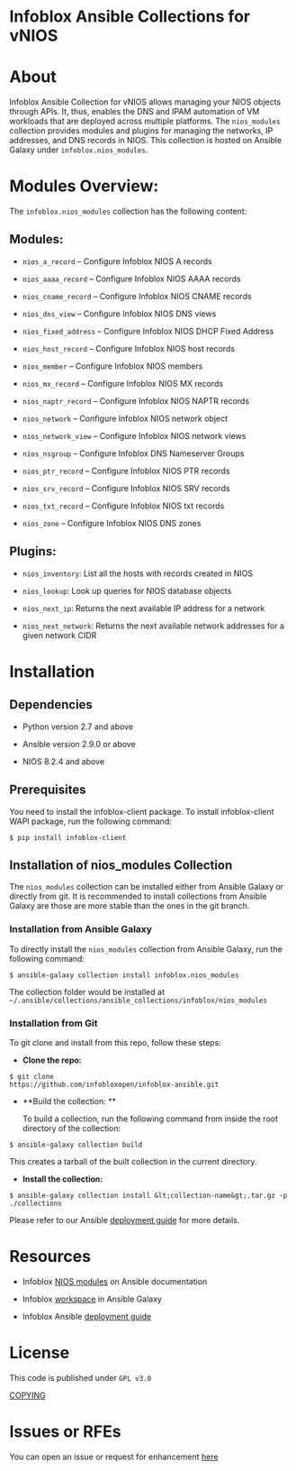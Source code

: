 # Infoblox Ansible Collections for vNIOS

About 
======

Infoblox Ansible Collection for vNIOS allows managing your NIOS objects
through APIs.
It, thus, enables the DNS and IPAM automation of VM workloads that are
deployed across multiple platforms. The `nios_modules` collection
provides modules and plugins for managing the networks, IP addresses,
and DNS records in NIOS. This collection is hosted on Ansible Galaxy
under `infoblox.nios_modules`.

Modules Overview:
=================

The `infoblox.nios_modules` collection has the following content:

Modules:
--------

-   `nios_a_record` – Configure Infoblox NIOS A records

-   `nios_aaaa_record` – Configure Infoblox NIOS AAAA records

-   `nios_cname_record` – Configure Infoblox NIOS CNAME records

-   `nios_dns_view` – Configure Infoblox NIOS DNS views

-   `nios_fixed_address` – Configure Infoblox NIOS DHCP Fixed Address

-   `nios_host_record` – Configure Infoblox NIOS host records

-   `nios_member` – Configure Infoblox NIOS members

-   `nios_mx_record` – Configure Infoblox NIOS MX records

-   `nios_naptr_record` – Configure Infoblox NIOS NAPTR records

-   `nios_network` – Configure Infoblox NIOS network object

-   `nios_network_view` – Configure Infoblox NIOS network views

-   `nios_nsgroup` – Configure Infoblox DNS Nameserver Groups

-   `nios_ptr_record` – Configure Infoblox NIOS PTR records

-   `nios_srv_record` – Configure Infoblox NIOS SRV records

-   `nios_txt_record` – Configure Infoblox NIOS txt records

-   `nios_zone` – Configure Infoblox NIOS DNS zones

Plugins:
--------

-   `nios_inventory`: List all the hosts with records created in NIOS

-   `nios_lookup`: Look up queries for NIOS database objects

-   `nios_next_ip`: Returns the next available IP address for a network

-   `nios_next_network`: Returns the next available network addresses
    for a given network CIDR

Installation 
=============

Dependencies
------------

-   Python version 2.7 and above

-   Ansible version 2.9.0 or above

-   NIOS 8.2.4 and above

Prerequisites
-------------

You need to install the infoblox-client package. To install
infoblox-client WAPI package, run the following command:

```shell
$ pip install infoblox-client
```

Installation of nios\_modules Collection
----------------------------------------

The `nios_modules` collection can be installed either from Ansible Galaxy
or directly from git. It is recommended to install collections from
Ansible Galaxy are those are more stable than the ones in the git
branch.

### Installation from Ansible Galaxy

To directly install the `nios_modules` collection from Ansible Galaxy,
run the following command:

```shell
$ ansible-galaxy collection install infoblox.nios_modules
```

The collection folder would be installed at
`~/.ansible/collections/ansible_collections/infoblox/nios_modules`

### Installation from Git

To git clone and install from this repo, follow these steps:

-   **Clone the repo:**

```shell
$ git clone
https://github.com/infobloxopen/infoblox-ansible.git
```

-   **Build the collection: **

    To build a collection, run the following command from inside the
    root directory of the collection:
    
```shell
$ ansible-galaxy collection build
```

This creates a tarball of the built collection in the current directory.

-   **Install the collection:**

```shell
$ ansible-galaxy collection install &lt;collection-name&gt;.tar.gz -p
./collections
```

Please refer to our Ansible [deployment
guide](https://www.infoblox.com/wp-content/uploads/infoblox-deployment-guide-infoblox-and-ansible-integration.pdf)
for more details.

Resources
=========

-   Infoblox [NIOS
    modules](https://docs.ansible.com/ansible/latest/scenario_guides/guide_infoblox.html)
    on Ansible documentation

-   Infoblox [workspace](https://galaxy.ansible.com/infoblox) in Ansible
    Galaxy

-   Infoblox Ansible [deployment
    guide](https://www.infoblox.com/wp-content/uploads/infoblox-deployment-guide-infoblox-and-ansible-integration.pdf)

License
=======

This code is published under `GPL v3.0`

[COPYING](https://github.com/infobloxopen/infoblox-ansible/blob/master/COPYING)

Issues or RFEs
===============
You can open an issue or request for enhancement
[here](https://github.com/infobloxopen/infoblox-ansible/issues)
